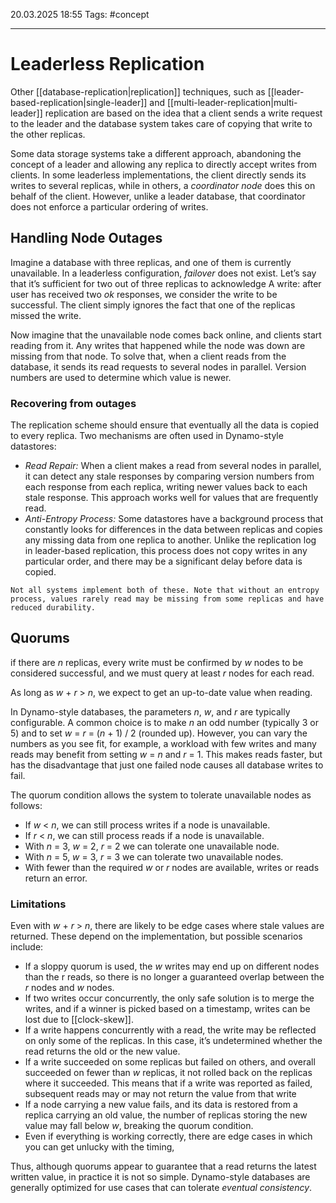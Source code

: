 20.03.2025 18:55
Tags: #concept

---
# Leaderless Replication

Other [[database-replication|replication]] techniques, such as [[leader-based-replication|single-leader]] and [[multi-leader-replication|multi-leader]] replication are based on the idea that a client sends a write request to the leader and the database system takes care of copying that write to the other replicas.

Some data storage systems take a different approach, abandoning the concept of a leader and allowing any replica to directly accept writes from clients. In some leaderless implementations, the client directly sends its writes to several replicas, while in others, a _coordinator node_ does this on behalf of the client. However, unlike a leader database, that coordinator does not enforce a particular ordering of writes.

## Handling Node Outages
Imagine a database with three replicas, and one of them is currently unavailable. In a leaderless configuration, _failover_ does not exist. Let’s say that it’s sufficient for two out of three replicas to acknowledge A write: after user has received two _ok_ responses, we consider the write to be successful. The client simply ignores the fact that one of the replicas missed the write.

Now imagine that the unavailable node comes back online, and clients start reading from it. Any writes that happened while the node was down are missing from that node. To solve that, when a client reads from the database, it sends its read requests to several nodes in parallel. Version numbers are used to determine which value is newer.


### Recovering from outages
The replication scheme should ensure that eventually all the data is copied to every replica. Two mechanisms are often used in Dynamo-style datastores:

- _Read Repair:_ When a client makes a read from several nodes in parallel, it can detect any stale responses by comparing version numbers from each response from each replica, writing newer values back to each stale response. This approach works well for values that are frequently read.
- _Anti-Entropy Process:_ Some datastores have a background process that constantly looks for differences in the data between replicas and copies any missing data from one replica to another. Unlike the replication log in leader-based replication, this  process does not copy writes in any particular order, and there may be a significant delay before data is copied.

```ad-warning
Not all systems implement both of these. Note that without an entropy process, values rarely read may be missing from some replicas and have reduced durability.
```

## Quorums
if there are _n_ replicas, every write must be confirmed by _w_ nodes to be considered successful, and we must query at least _r_ nodes for each read.

As long as _w_ + _r_ > _n_, we expect to get an up-to-date value when reading.

In Dynamo-style databases, the parameters _n_, _w_, and _r_ are typically configurable. A common choice is to make _n_ an odd number (typically 3 or 5) and to set _w_ = _r_ = (_n_ + 1) / 2 (rounded up). However, you can vary the numbers as you see fit, for example, a workload with few writes and many reads may benefit from setting _w_ = _n_ and _r_ = 1. This makes reads faster, but has the disadvantage that just one failed node causes all database writes to fail.

The quorum condition allows the system to tolerate unavailable nodes as follows:

- If _w_ < _n_, we can still process writes if a node is unavailable.
- If _r_ < _n_, we can still process reads if a node is unavailable.
- With _n_ = 3, _w_ = 2, _r_ = 2 we can tolerate one unavailable node.
- With _n_ = 5, _w_ = 3, _r_ = 3 we can tolerate two unavailable nodes. 
- With fewer than the required _w_ or _r_ nodes are available, writes or reads return an error.

### Limitations

Even with _w_ + _r_ > _n_, there are likely to be edge cases where stale values are returned. These depend on the implementation, but possible scenarios include:

- If a sloppy quorum is used, the _w_ writes may end up on different nodes than the r reads, so there is no longer a guaranteed overlap between the _r_ nodes and _w_ nodes.
- If two writes occur concurrently, the only safe solution is to merge the writes, and if a winner is picked based on a timestamp, writes can be lost due to [[clock-skew]].
- If a write happens concurrently with a read, the write may be reflected on only some of the replicas. In this case, it’s undetermined whether the read returns the old or the new value.
- If a write succeeded on some replicas but failed on others, and overall succeeded on fewer than _w_ replicas, it not rolled back on the replicas where it succeeded. This means that if a write was reported as failed, subsequent reads may or may not return the value from that write
- If a node carrying a new value fails, and its data is restored from a replica carrying an old value, the number of replicas storing the new value may fall below _w_, breaking the quorum condition.
- Even if everything is working correctly, there are edge cases in which you can get unlucky with the timing,

Thus, although quorums appear to guarantee that a read returns the latest written value, in practice it is not so simple. Dynamo-style databases are generally optimized for use cases that can tolerate _eventual consistency_.